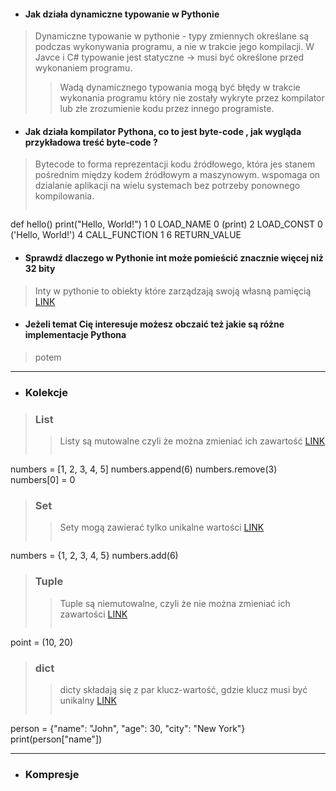 - #### Jak działa dynamiczne typowanie w Pythonie
> Dynamiczne typowanie w pythonie - typy zmiennych określane są podczas wykonywania programu, a nie w trakcie jego kompilacji. W Javce i C# typowanie jest statyczne -> musi być określone przed wykonaniem programu.
>>Wadą dynamicznego typowania mogą być błędy w trakcie wykonania programu który nie zostały wykryte przez kompilator lub złe zrozumienie kodu przez innego programiste.
- #### Jak działa kompilator Pythona, co to jest byte-code , jak wygląda przykładowa treść byte-code ?
>Bytecode to forma reprezentacji kodu źródłowego, która jes stanem pośrednim między kodem źródłowym a maszynowym.
wspomaga on dzialanie aplikacji na wielu systemach bez potrzeby ponownego kompilowania.
>>``` python
def hello()
    print("Hello, World!")
  1           0 LOAD_NAME                0 (print)
              2 LOAD_CONST               0 ('Hello, World!')
              4 CALL_FUNCTION            1
              6 RETURN_VALUE


- #### Sprawdź dlaczego w Pythonie int może pomieścić znacznie więcej niż 32 bity
> Inty w pythonie to obiekty które zarządzają swoją własną pamięcią
[LINK](https://www.linkedin.com/posts/reuven_how-big-is-a-python-integer-many-of-my-activity-7044578562690981888-FdWF/)
- #### Jeżeli temat Cię interesuje możesz obczaić też jakie są różne implementacje Pythona
> potem

---
- ### Kolekcje
>### List 
>>Listy są mutowalne czyli że można zmieniać ich zawartość [LINK](https://www.w3schools.com/python/python_lists.asp)
>>```
numbers = [1, 2, 3, 4, 5] 
numbers.append(6)
numbers.remove(3)
numbers[0] = 0 
>### Set
>>Sety mogą zawierać tylko unikalne wartości 
[LINK](https://www.w3schools.com/python/python_sets.asp)
>>```
numbers = {1, 2, 3, 4, 5}
numbers.add(6)
>### Tuple
>>Tuple są niemutowalne, czyli że nie można zmieniać ich zawartości
[LINK](https://www.w3schools.com/python/python_tuples.asp)
>>```
point = (10, 20) 
>### dict
>>dicty składają się z par klucz-wartość, gdzie klucz musi być unikalny
[LINK](https://www.w3schools.com/python/python_dictionaries.asp)
>>```
person = {"name": "John", "age": 30, "city": "New York"}
print(person["name"])  

---

- ### Kompresje
> 
